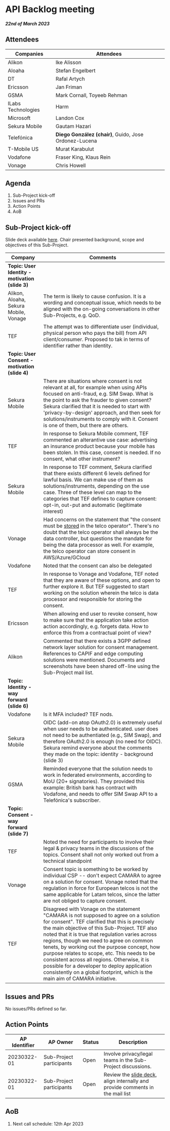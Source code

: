 # API Backlog meeting

#### *22nd of March 2023*

## Attendees


| Companies | Attendees |
| ---- | ------- |
| Alikon | Ike Alisson |
| Aloaha | Stefan Engelbert |
| DT | Rafal Artych |
| Ericsson | Jan Friman |
| GSMA | Mark Cornall, Toyeeb Rehman |
| ILabs Technologies | Harm |
| Microsoft | Landon Cox |
| Sekura Mobile | Gautam Hazari |
| Telefónica | **Diego González (chair)**, Guido, Jose Ordonez-Lucena  |
| T-Mobile US| Murat Karabulut |
| Vodafone| Fraser King, Klaus Rein |
| Vonage | Chris Howell |

## Agenda

1. Sub-Project kick-off
2. Issues and PRs
3. Action Points 
4. AoB


## Sub-Project kick-off
Slide deck available [here](). 
Chair presented background, scope and objectives of this Sub-Project. 

| Company | Comments |
| ---- | ------- | 
| **Topic: User Identity - motivation (slide 3)** | |
| Alikon, Aloaha, Sekura Mobile, Vonage | The term is likely to cause confusion. It is a wording and conceptual issue, which needs to be aligned with the on-going conversations in other Sub-Projects, e.g. QoD. |
| TEF | The attempt was to differentiate user (individual, physical person who pays the bill) from API client/consumer. Proposed to tak in terms of identifier rather than identity. |
| **Topic: User Consent - motivation (slide 4)**| |
| Sekura Mobile | There are situations where consent is not relevant at all, for example when using APIs focused on anti-fraud, e.g. SIM Swap. What is the point to ask the frauder to given consent? <br> Sekura clarified that it is needed to start with 'privacy-by-design' approach, and then seek for solutions/instruments to comply with it. Consent is one of them, but there are others. |
| TEF | In response to Sekura Mobile comment, TEF commented an alterantive use case: advertising an insurance product because your mobile has been stolen. In this case, consent is needed. If no consent, what other instrument?|
| Sekura Mobile | In response to TEF comment, Sekura clarified that there exists different 6 levels defined for lawful basis. We can make use of them as solutions/instruments, depending on the use case. Three of these level can map to the categories that TEF defines to capture consent: opt-in, out-put and automatic (legitimate interest) | 
| Vonage | Had concerns on the statement that "the consent must be <u>stored</u> in the telco operator". There's no doubt that the telco operator shall always be the data controller, but questions the mandate for being the data processor as well. For example, the telco operator can store consent in AWS/Azure/GCloud |
| Vodafone | Noted that the consent can also be delegated |
| TEF | In response to Vonage and Vodafone, TEF noted that they are aware of these options, and open to further explore it. But TEF suggested to start working on the solution wherein the telco is data processor and responsible for storing the consent. |
| Ericsson | When allowing end user to revoke consent, how to make sure that the application take action action accordingly, e.g. forgets data. How to enforce this from a contractual point of view? |
|Alikon | Commented that there exists a 3GPP defined network layer solution for consent management. References to CAPIF and edge computing solutions were mentioned. Documents and screenshots have been shared off-line using the Sub-Project mail list. |
| **Topic: Identity - way forward (slide 6)** | | 
| Vodafone | Is it MFA included? TEF nods.|
| Sekura Mobile | OIDC (add-on atop OAuth2.0) is extremely useful when user needs to be authenticated. user does not need to be authentiated (e.g., SIM Swap), and therefore OAuth2.0 is enough (no need for OIDC). Sekura remind everyone about the comments they made on the topic: identity - background (slide 3) |
| GSMA | Reminded everyone that the solution needs to work in federated environments, according to MoU (20+ signatories). They provided this example: British bank has contract with Vodafone, and needs to offer SIM Swap API to a Telefónica's subscriber.| 
| **Topic: Consent - way forward (slide 7)** | | 
| TEF | Noted the need for participants to involve their legal & privacy teams in the discussions of the topics. Consent shall not only worked out from a technical standpoint |
| Vonage | Consent topic is something to be worked by individual CSP -- don't expect CAMARA to agree on a solution for consent. Vonage noted that the regulation in force for European telcos is not the same applicable for Latam telcos, since the latter are not obliged to capture consent.  
| TEF | Disagreed with Vonage on the statement "CAMARA is not supposed to agree on a solution for consent". TEF clarified that this is precisely the main objective of this Sub-Project. TEF also noted that it is true that regulation varies across regions, though we need to agree on common tenets, by working out the purpose concept, how purpose relates to scope, etc. This needs to be consistent across all regions. Otherwise, it is possible for a developer to deploy application consistently on a global footprint, which is the main aim of CAMARA initiative. |


## Issues and PRs
No issues/PRs defined so far.
  
## Action Points

| AP Identifier | AP Owner | Status | Description |
| ------------- | -------- | ------ | ----------- |
| 20230322-01 | Sub-Project participants | Open | Involve privacy/legal teams in the Sub-Project discussions. |
| 20230322-01 | Sub-Project participants | Open | Review the [slide deck](), align internally and provide comments in the mail list |


## AoB

1. Next call schedule: 12th Apr 2023
 
